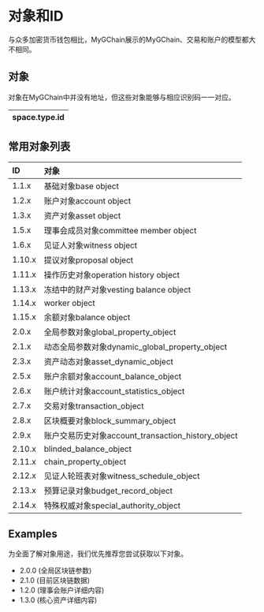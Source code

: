 # 对象和ID

与众多加密货币钱包相比，MyGChain展示的MyGChain、交易和账户的模型都大不相同。

## 对象

对象在MyGChain中并没有地址，但这些对象能够与相应识别码一一对应。

| space.type.id |
| :--- |


## 常用对象列表

| ID | 对象 |
| :--- | :--- |
| 1.1.x | 基础对象base object |
| 1.2.x | 账户对象account object |
| 1.3.x | 资产对象asset object |
| 1.5.x | 理事会成员对象committee member object |
| 1.6.x | 见证人对象witness object |
| 1.10.x | 提议对象proposal object |
| 1.11.x | 操作历史对象operation history object |
| 1.13.x | 冻结中的财产对象vesting balance object |
| 1.14.x | worker object |
| 1.15.x | 余额对象balance object |
| 2.0.x | 全局参数对象global_property_object |
| 2.1.x | 动态全局参数对象dynamic_global_property_object |
| 2.3.x | 资产动态对象asset_dynamic_object |
| 2.5.x | 账户余额对象account_balance_object |
| 2.6.x | 账户统计对象account_statistics_object |
| 2.7.x | 交易对象transaction_object |
| 2.8.x | 区块概要对象block_summary_object |
| 2.9.x | 账户交易历史对象account_transaction_history_object |
| 2.10.x | blinded_balance_object |
| 2.11.x | chain_property_object |
| 2.12.x | 见证人轮班表对象witness_schedule_object |
| 2.13.x | 预算记录对象budget_record_object |
| 2.14.x | 特殊权威对象special_authority_object |

## Examples

为全面了解对象用途，我们优先推荐您尝试获取以下对象。

* 2.0.0 \(全局区块链参数\)
* 2.1.0 \(目前区块链数据\)
* 1.2.0 \(理事会账户详细内容\)
* 1.3.0 \(核心资产详细内容\)



